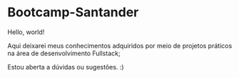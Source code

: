 # Bootcamp-Santander
Hello, world! 

Aqui deixarei meus conhecimentos adquiridos por meio de projetos práticos na área de desenvolvimento Fullstack;

Estou aberta a dúvidas ou sugestões. :)
